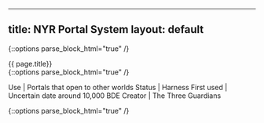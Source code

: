 
---
title: NYR Portal System 
layout: default
---
{::options parse_block_html="true" /}
<div class="row">
<div class="col-md-3">
<div class="panel panel-default no-padding">
<div class="panel-heading">
{{ page.title}}
</div>
<div class="panel-body">
</div>
<div class="panel-body">
{::options parse_block_html="true" /}


Use | Portals that open to other worlds 
Status | Harness 
First used | Uncertain date around 10,000 BDE 
Creator  | The Three Guardians

</div>
</div>
</div>
<div class="col-md-9">
{::options parse_block_html="true" /}




</div>
</div>
